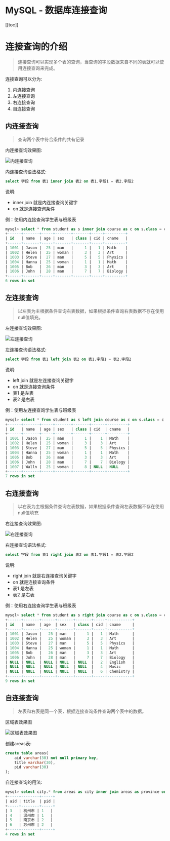 # MySQL - 数据库连接查询

[[toc]]

# 连接查询的介绍

> 连接查询可以实现多个表的查询，当查询的字段数据来自不同的表就可以使用连接查询来完成。

连接查询可以分为:

1. 内连接查询
2. 左连接查询
3. 右连接查询
4. 自连接查询

## 内连接查询

> 查询两个表中符合条件的共有记录

内连接查询效果图:

![内连接查询](/_images/database/mysql/内连接查询.png)

内连接查询语法格式:

```sql
select 字段 from 表1 inner join 表2 on 表1.字段1 = 表2.字段2
```

说明:

* inner join 就是内连接查询关键字
* on 就是连接查询条件

例：使用内连接查询学生表与班级表

```sql
mysql> select * from student as s inner join course as c on s.class = c.cid;
+------+-------+-----+-------+-------+-----+---------+
| id   | name  | age | sex   | class | cid | cname   |
+------+-------+-----+-------+-------+-----+---------+
| 1001 | Jason |  25 | man   |     1 |   1 | Math    |
| 1002 | Helen |  25 | woman |     3 |   3 | Art     |
| 1003 | Steve |  27 | man   |     5 |   5 | Physics |
| 1004 | Hanna |  25 | woman |     1 |   1 | Math    |
| 1005 | Bob   |  26 | man   |     3 |   3 | Art     |
| 1006 | John  |  28 | man   |     7 |   7 | Biology |
+------+-------+-----+-------+-------+-----+---------+
6 rows in set
```

## 左连接查询

> 以左表为主根据条件查询右表数据，如果根据条件查询右表数据不存在使用null值填充。

左连接查询效果图:

![左连接查询](/_images/database/mysql/左连接查询.png)

左连接查询语法格式:

```sql
select 字段 from 表1 left join 表2 on 表1.字段1 = 表2.字段2
```

说明:

* left join 就是左连接查询关键字
* on 就是连接查询条件
* 表1 是左表
* 表2 是右表

例：使用左连接查询学生表与班级表

```sql
mysql> select * from student as s left join course as c on s.class = c.cid;
+------+-------+-----+-------+-------+------+---------+
| id   | name  | age | sex   | class | cid  | cname   |
+------+-------+-----+-------+-------+------+---------+
| 1001 | Jason |  25 | man   |     1 |    1 | Math    |
| 1002 | Helen |  25 | woman |     3 |    3 | Art     |
| 1003 | Steve |  27 | man   |     5 |    5 | Physics |
| 1004 | Hanna |  25 | woman |     1 |    1 | Math    |
| 1005 | Bob   |  26 | man   |     3 |    3 | Art     |
| 1006 | John  |  28 | man   |     7 |    7 | Biology |
| 1007 | Walln |  25 | woman |     8 | NULL | NULL    |
+------+-------+-----+-------+-------+------+---------+
7 rows in set
```

## 右连接查询

> 以右表为主根据条件查询左表数据，如果根据条件查询左表数据不存在使用null值填充

右连接查询效果图:

![右连接查询](/_images/database/mysql/右连接查询.png)

右连接查询语法格式:

```sql
select 字段 from 表1 right join 表2 on 表1.字段1 = 表2.字段2
```

说明:

* right join 就是右连接查询关键字
* on 就是连接查询条件
* 表1 是左表
* 表2 是右表

例：使用右连接查询学生表与班级表

```sql
mysql> select * from student as s right join course as c on s.class = c.cid;
+------+-------+------+-------+-------+-----+-----------+
| id   | name  | age  | sex   | class | cid | cname     |
+------+-------+------+-------+-------+-----+-----------+
| 1001 | Jason |   25 | man   |     1 |   1 | Math      |
| 1002 | Helen |   25 | woman |     3 |   3 | Art       |
| 1003 | Steve |   27 | man   |     5 |   5 | Physics   |
| 1004 | Hanna |   25 | woman |     1 |   1 | Math      |
| 1005 | Bob   |   26 | man   |     3 |   3 | Art       |
| 1006 | John  |   28 | man   |     7 |   7 | Biology   |
| NULL | NULL  | NULL | NULL  | NULL  |   2 | English   |
| NULL | NULL  | NULL | NULL  | NULL  |   4 | Music     |
| NULL | NULL  | NULL | NULL  | NULL  |   6 | Chemistry |
+------+-------+------+-------+-------+-----+-----------+
9 rows in set
```

## 自连接查询

> 左表和右表是同一个表，根据连接查询条件查询两个表中的数据。

区域表效果图

![区域表效果图](/_images/database/mysql/区域表效果图.png)

创建areas表:

```sql
create table areas(
    aid varchar(30) not null primary key, 
    title varchar(30), 
    pid varchar(30)
);
```

自连接查询的用法:

```sql
mysql> select city.* from areas as city inner join areas as province on city.pid = province.aid;
+-----+--------+-----+
| aid | title  | pid |
+-----+--------+-----+
| 3   | 杭州市 | 1   |
| 4   | 温州市 | 1   |
| 5   | 南京市 | 2   |
| 6   | 苏州市 | 2   |
+-----+--------+-----+
4 rows in set
```
​
